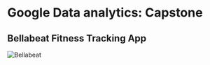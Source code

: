 # Google Data analytics: Capstone
## Bellabeat Fitness Tracking App
![Bellabeat](#bellabeat-case-study/1*SjEGKrjDp7skk4URhzW5Nw.png)


